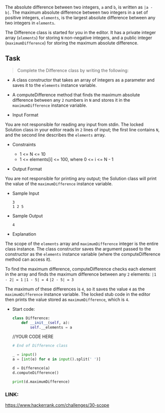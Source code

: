 The absolute difference between two integers, `a` and `b`, is written as `|a - b|`. The maximum absolute difference between two integers in a set of positive integers, `elements`, is the largest absolute difference between any two integers in `elements`.

The Difference class is started for you in the editor. It has a private integer array (`elements`) for storing `N` non-negative integers, and a public integer (`maximumDifference`) for storing the maximum absolute difference.

## Task

> Complete the Difference class by writing the following:

- A class constructor that takes an array of integers as a parameter and saves it to the `elements` instance variable.

- A computeDifference method that finds the maximum absolute difference between any `2` numbers in `N` and stores it in the `maximumDifference` instance variable.

- Input Format

You are not responsible for reading any input from stdin. The locked Solution class in your editor reads in `2` lines of input; the first line contains `N`, and the second line describes the `elements` array.

- Constraints
   - 1 <= N <= 10
   - 1 <= elements[i] <= 100, where 0 <= i <= N - 1

- Output Format

You are not responsible for printing any output; the Solution class will print the value of the `maximumDifference` instance variable.

- Sample Input
    ```
    3
    1 2 5
    ```

- Sample Output
    ```
    4
    ```

- Explanation

The scope of the `elements` array and `maximumDifference` integer is the entire class instance. The class constructor saves the argument passed to the constructor as the `elements` instance variable (where the computeDifference method can access it).

To find the maximum difference, computeDifference checks each element in the array and finds the maximum difference between any `2` elements: `|1 - 2| = 1`
`|1 - 5| = 4`
`|2 - 5| = 3`

The maximum of these differences is `4`, so it saves the value `4` as the `maximumDifference` instance variable. The locked stub code in the editor then prints the value stored as `maximumDifference`, which is `4`.

- Start code:
    ```python
    class Difference:
        def __init__(self, a):
            self.__elements = a
    ```
    //YOUR CODE HERE

    ```python
    # End of Difference class

    _ = input()
    a = [int(e) for e in input().split(' ')]

    d = Difference(a)
    d.computeDifference()

    print(d.maximumDifference)
    ```

### LINK:
https://www.hackerrank.com/challenges/30-scope
